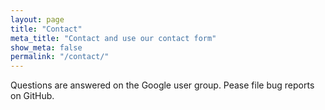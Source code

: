 ```yaml
---
layout: page
title: "Contact"
meta_title: "Contact and use our contact form"
show_meta: false
permalink: "/contact/"
---
```



Questions are answered on the Google user group. Pease file bug reports on GitHub.

